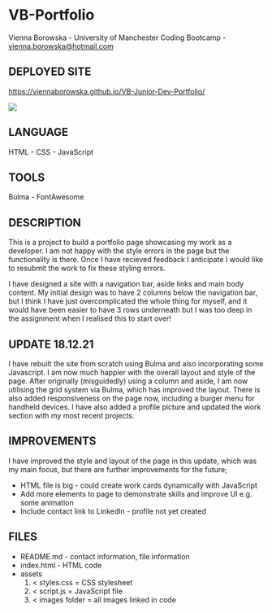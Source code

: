 # VB-Portfolio
Vienna Borowska - University of Manchester Coding Bootcamp - vienna.borowska@hotmail.com

## DEPLOYED SITE
https://viennaborowska.github.io/VB-Junior-Dev-Portfolio/

<img src="Assets/Images/demo.gif"> 

## LANGUAGE
HTML - CSS - JavaScript

## TOOLS
Bulma - FontAwesome

## DESCRIPTION
This is a project to build a portfolio page showcasing my work as a developer. 
I am not happy with the style errors in the page but the functionality is there. 
Once I have recieved feedback I anticipate I would like to resubmit the work to fix these styling errors. 

I have designed a site with a navigation bar, aside links and main body content.
My initial design was to have 2 columns below the navigation bar, but I think I have just overcomplicated the whole thing for myself, and it would have been easier to have 3 rows underneath but I was too deep in the assignment when I realised this to start over!  


## UPDATE 18.12.21
I have rebuilt the site from scratch using Bulma and also incorporating some Javascript. I am now much happier
with the overall layout and style of the page. After originally (misguidedly) using a column and aside, I am now utilising the
grid system via Bulma, which has improved the layout. There is also added responsiveness on the page now, including
a burger menu for handheld devices. I have also added a profile picture and updated the work section with my most recent
projects.

## IMPROVEMENTS
I have improved the style and layout of the page in this update, which was my main focus, but there are further improvements for the future;
* HTML file is big - could create work cards dynamically with JavaScript
* Add more elements to page to demonstrate skills and improve UI e.g. some animation
* Include contact link to LinkedIn - profile not yet created

## FILES
* README.md - contact information, file information
* index.html - HTML code
* assets 
    1. < styles.css = CSS stylesheet
    2. < script.js = JavaScript file
    3. < images folder = all images linked in code 

